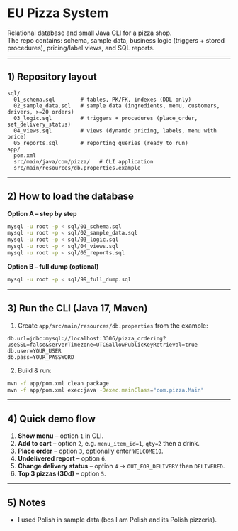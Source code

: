 # EU Pizza System

Relational database and small Java CLI for a pizza shop.  
The repo contains: schema, sample data, business logic (triggers + stored procedures), pricing/label views, and SQL reports.

---

## 1) Repository layout

```
sql/
  01_schema.sql        # tables, PK/FK, indexes (DDL only)
  02_sample_data.sql   # sample data (ingredients, menu, customers, drivers, >=20 orders)
  03_logic.sql         # triggers + procedures (place_order, set_delivery_status)
  04_views.sql         # views (dynamic pricing, labels, menu with price)
  05_reports.sql       # reporting queries (ready to run)
app/
  pom.xml
  src/main/java/com/pizza/   # CLI application
  src/main/resources/db.properties.example
```

---

## 2) How to load the database

**Option A – step by step**
```bash
mysql -u root -p < sql/01_schema.sql
mysql -u root -p < sql/02_sample_data.sql
mysql -u root -p < sql/03_logic.sql
mysql -u root -p < sql/04_views.sql
mysql -u root -p < sql/05_reports.sql
```

**Option B – full dump (optional)**
```bash
mysql -u root -p < sql/99_full_dump.sql
```

---

## 3) Run the CLI (Java 17, Maven)

1) Create `app/src/main/resources/db.properties` from the example:
```properties
db.url=jdbc:mysql://localhost:3306/pizza_ordering?useSSL=false&serverTimezone=UTC&allowPublicKeyRetrieval=true
db.user=YOUR_USER
db.pass=YOUR_PASSWORD
```
2) Build & run:
```bash
mvn -f app/pom.xml clean package
mvn -f app/pom.xml exec:java -Dexec.mainClass="com.pizza.Main"
```

---

## 4) Quick demo flow

1. **Show menu** – option `1` in CLI.  
2. **Add to cart** – option `2`, e.g. `menu_item_id=1`, `qty=2` then a drink.  
3. **Place order** – option `3`, optionally enter `WELCOME10`.  
4. **Undelivered report** – option `6`.  
5. **Change delivery status** – option `4` → `OUT_FOR_DELIVERY` then `DELIVERED`.  
6. **Top 3 pizzas (30d)** – option `5`.

---

## 5) Notes

- I used Polish in sample data (bcs I am Polish and its Polish pizzeria).  

